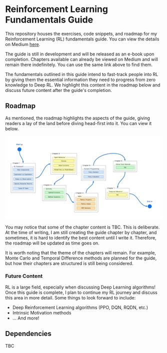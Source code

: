 # Reinforcement Learning Fundamentals Guide

This repository houses the exercises, code snippets, and roadmap for my Reinforcement Learning (RL) fundamentals guide. You can view the details on Medium [here](#).

The guide is still in development and will be released as an e-book upon completion. Chapters available can already be viewed on Medium and will remain there indefinitely. You can use the same link above to find them.

The fundamentals outlined in this guide intend to fast-track people into RL by giving them the essential information they need to progress from zero knowledge to Deep RL. We highlight this content in the roadmap below and discuss future content after the guide's completion.

## Roadmap

As mentioned, the roadmap highlights the aspects of the guide, giving readers a lay of the land before diving head-first into it. You can view it below.

![RL Fundamentals Roadmap](roadmap.jpg)

You may notice that some of the chapter content is TBC. This is deliberate. At the time of writing, I am still creating the guide chapter by chapter, and sometimes, it is hard to identify the best content until I write it. Therefore, the roadmap will be updated as time goes on.

It is worth noting that the theme of the chapters will remain. For example, Monte Carlo and Temporal Difference methods are planned for the guide, but how their chapters are structured is still being considered.

### Future Content

RL is a large field, especially when discussing Deep Learning algorithms! Once this guide is complete, I plan to continue my RL journey and discuss this area in more detail. Some things to look forward to include:

- Deep Reinforcement Learning algorithms (PPO, DQN, RQDN, etc.)
- Intrinsic Motivation methods
- ... And more!

## Dependencies

TBC
